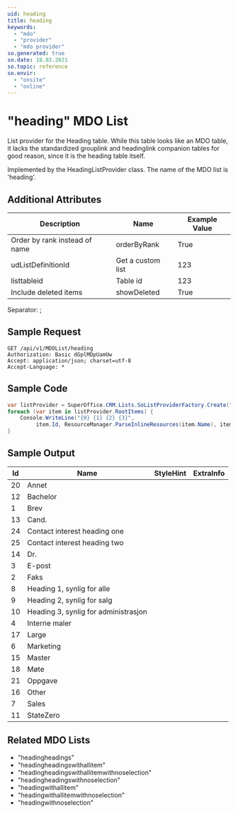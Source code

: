 ```yaml
---
uid: heading
title: heading
keywords:
  - "mdo"
  - "provider"
  - "mdo provider"
so.generated: true
so.date: 18.03.2021
so.topic: reference
so.envir:
  - "onsite"
  - "online"
---
```


# "heading" MDO List
List provider for the Heading table. While this table looks like an MDO table,
it lacks the standardized grouplink and headinglink companion tables for good reason,
since it is the heading table itself.



Implemented by the <see cref="T:SuperOffice.CRM.Lists.HeadingListProvider">HeadingListProvider</see> class.
The name of the MDO list is 'heading'.

## Additional Attributes

| Description | Name | Example Value |
|-----|-----|------|
|Order by rank instead of name| orderByRank|True|
|udListDefinitionId| Get a custom list|123|
|listtableid| Table id|123|
|Include deleted items| showDeleted|True|

Separator: ;





## Sample Request

```http!
GET /api/v1/MDOList/heading
Authorization: Basic dGplMDpUamUw
Accept: application/json; charset=utf-8
Accept-Language: *

```

## Sample Code
```cs
var listProvider = SuperOffice.CRM.Lists.SoListProviderFactory.Create("heading", forceFlatList: true);
foreach (var item in listProvider.RootItems) {
    Console.WriteLine("{0} {1} {2} {3}", 
         item.Id, ResourceManager.ParseInlineResources(item.Name), item.StyleHint, item.ExtraInfo);
}
```

## Sample Output

|Id   | Name  |StyleHint|ExtraInfo |
| --- | ----- | ------- | -------- |
|20|Annet|||
|12|Bachelor|||
|1|Brev|||
|13|Cand.|||
|24|Contact interest heading one|||
|25|Contact interest heading two|||
|14|Dr.|||
|3|E-post|||
|2|Faks|||
|8|Heading 1, synlig for alle|||
|9|Heading 2, synlig for salg|||
|10|Heading 3, synlig for administrasjon|||
|4|Interne maler|||
|17|Large|||
|6|Marketing|||
|15|Master|||
|18|Møte|||
|21|Oppgave|||
|16|Other|||
|7|Sales|||
|11|StateZero|||


## Related MDO Lists

* "headingheadings"
* "headingheadingswithallitem"
* "headingheadingswithallitemwithnoselection"
* "headingheadingswithnoselection"
* "headingwithallitem"
* "headingwithallitemwithnoselection"
* "headingwithnoselection"
